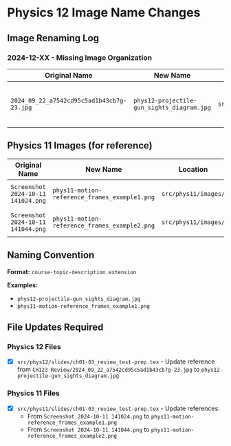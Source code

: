 # Physics 12 Image Name Changes

## Image Renaming Log

### 2024-12-XX - Missing Image Organization

| Original Name | New Name | Location | Description | Referenced In |
|---------------|----------|----------|-------------|---------------|
| `2024_09_22_a7542cd95c5ad1b43cb7g-23.jpg` | `phys12-projectile-gun_sights_diagram.jpg` | `src/phys12/images/` | Gun sights problem diagram showing trajectory | `ch01-03_review_test-prep.tex` |

## Physics 11 Images (for reference)

| Original Name | New Name | Location | Description | Referenced In |
|---------------|----------|----------|-------------|---------------|
| `Screenshot 2024-10-11 141024.png` | `phys11-motion-reference_frames_example1.png` | `src/phys11/images/` | Reference frames example 1 | `ch01-03_review_test-prep.tex` |
| `Screenshot 2024-10-11 141044.png` | `phys11-motion-reference_frames_example2.png` | `src/phys11/images/` | Reference frames example 2 | `ch01-03_review_test-prep.tex` |

## Naming Convention

**Format:** `course-topic-description.extension`

**Examples:**
- `phys12-projectile-gun_sights_diagram.jpg`
- `phys11-motion-reference_frames_example1.png`

## File Updates Required

### Physics 12 Files
- [x] `src/phys12/slides/ch01-03_review_test-prep.tex` - Update reference from `CH123 Review/2024_09_22_a7542cd95c5ad1b43cb7g-23.jpg` to `phys12-projectile-gun_sights_diagram.jpg`

### Physics 11 Files  
- [x] `src/phys11/slides/ch01-03_review_test-prep.tex` - Update references:
  - From `Screenshot 2024-10-11 141024.png` to `phys11-motion-reference_frames_example1.png`
  - From `Screenshot 2024-10-11 141044.png` to `phys11-motion-reference_frames_example2.png`